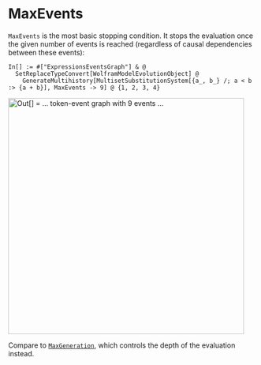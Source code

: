 # MaxEvents

`MaxEvents` is the most basic stopping condition. It stops the evaluation once the given number of events is reached
(regardless of causal dependencies between these events):

```wl
In[] := #["ExpressionsEventsGraph"] & @
  SetReplaceTypeConvert[WolframModelEvolutionObject] @
    GenerateMultihistory[MultisetSubstitutionSystem[{a_, b_} /; a < b :> {a + b}], MaxEvents -> 9] @ {1, 2, 3, 4}
```

<img src="/Documentation/Images/MaxEventsExample.png"
     width="478.2"
     alt="Out[] = ... token-event graph with 9 events ...">

Compare to [`MaxGeneration`](MaxGeneration.md), which controls the depth of the evaluation instead.

